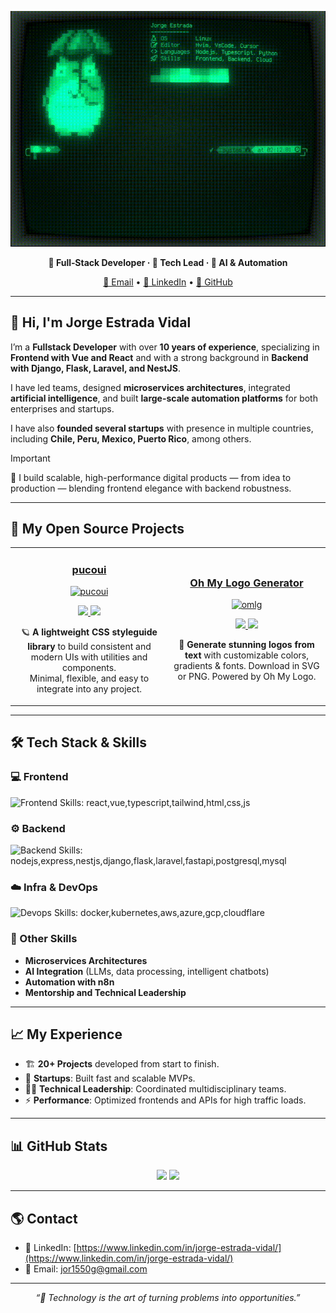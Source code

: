![pucodev](assets/pucodev-term.gif)

<!-- Tagline -->
<p align="center">
  <b>🚀 Full‑Stack Developer · 🧩 Tech Lead · 🧠 AI & Automation</b>
</p>

<p align="center">
  <a href="mailto:jor1550g@gmail.com">📧 Email</a> •
  <a href="https://www.linkedin.com/in/jorge-estrada-vidal">💼 LinkedIn</a> •
  <a href="https://github.com/pucodev">🐙 GitHub</a>
</p>

---

## 👋 Hi, I'm Jorge Estrada Vidal

I’m a **Fullstack Developer** with over **10 years of experience**, specializing in **Frontend with Vue and React** and with a strong background in **Backend with Django, Flask, Laravel, and NestJS**.

I have led teams, designed **microservices architectures**, integrated **artificial intelligence**, and built **large-scale automation platforms** for both enterprises and startups.

I have also **founded several startups** with presence in multiple countries, including **Chile, Peru, Mexico, Puerto Rico**, among others.

> [!IMPORTANT]
> 🎯 I build scalable, high-performance digital products — from idea to production — blending frontend elegance with backend robustness.

---

## 🚀 My Open Source Projects

<table>
  <tr>
    <td width="50%">
      <h3 align="center"><a href="https://pucodev.github.io/pucoui/" target="_blank">pucoui</a></h3>
      <div align="center">
        <a href="https://pucodev.github.io/pucoui/" target="_blank"
          ><img
            src="https://raw.githubusercontent.com/pucodev/pucoui/refs/heads/develop/assets/pucoui-showcase.png"
            width="100%"
            alt="pucoui"
        /></a>
        <p>
          <a href="https://github.com/pucodev/pucoui" target="_blank">
            <img
              src="https://img.shields.io/badge/Github-8760db?style=for-the-badge&logo=github"
            />
          </a>
          <a href="https://pucodev.github.io/pucoui" target="_blank">
            <img
              src="https://img.shields.io/badge/Website-8760db?style=for-the-badge&logo=google-chrome&logoColor=fff"
            />
          </a>
        </p>
        <p>
          🪐 <b>A lightweight CSS styleguide library</b> to build consistent and
          modern UIs with utilities and components. <br />
          Minimal, flexible, and easy to integrate into any project.
        </p>
      </div>
    </td>
    <td width="50%">
      <h3 align="center"><a href="https://github.com/pucodev/omlg" target="_blank">Oh My Logo Generator</a></h3>
      <div align="center">
        <a href="https://github.com/pucodev/omlg" target="_blank"
          ><img
            src="https://github.com/pucodev/omlg/blob/develop/assets/omlg-generator.png?raw=true"
            width="100%"
            alt="omlg"
        /></a>
        <p>
          <a href="https://github.com/pucodev/omlg" target="_blank">
            <img
              src="https://img.shields.io/badge/Github-8760db?style=for-the-badge&logo=github"
            />
          </a>
          <a href="https://pucodev.github.io/omlg" target="_blank">
            <img
              src="https://img.shields.io/badge/Website-8760db?style=for-the-badge&logo=google-chrome&logoColor=fff"
            />
          </a>
        </p>
        <p>
          🌟 <b>Generate stunning logos from text</b> with customizable colors,
          gradients & fonts. Download in SVG or PNG. Powered by Oh My Logo.
        </p>
      </div>
    </td>
  </tr>
</table>

---

## 🛠 Tech Stack & Skills

### 💻 Frontend

![Frontend Skills: react,vue,typescript,tailwind,html,css,js](https://skillicons.dev/icons?i=react,vue,typescript,tailwind,html,css,js&perline=6)

### ⚙️ Backend

![Backend Skills: nodejs,express,nestjs,django,flask,laravel,fastapi,postgresql,mysql](https://skillicons.dev/icons?i=nodejs,express,nestjs,django,flask,laravel,fastapi,postgresql,mysql&perline=6)

### ☁️ Infra & DevOps

![Devops Skills: docker,kubernetes,aws,azure,gcp,cloudflare](https://skillicons.dev/icons?i=docker,kubernetes,aws,azure,gcp,cloudflare&perline=6)

### 🧠 Other Skills

- **Microservices Architectures**
- **AI Integration** (LLMs, data processing, intelligent chatbots)
- **Automation with n8n**
- **Mentorship and Technical Leadership**

---

## 📈 My Experience

- 🏗 **20+ Projects** developed from start to finish.
- 🚀 **Startups**: Built fast and scalable MVPs.
- 🧑‍💻 **Technical Leadership**: Coordinated multidisciplinary teams.
- ⚡ **Performance**: Optimized frontends and APIs for high traffic loads.

---

## 📊 GitHub Stats

<p align="center">
  <img src="https://github-readme-stats.vercel.app/api?username=pucodev&show_icons=true&theme=radical&hide_rank=true&hide=contribs" height="165" />
  <img src="https://github-readme-stats.vercel.app/api/top-langs/?username=pucodev&layout=compact&theme=radical" height="165" />
</p>

---

## 🌎 Contact

- 💼 LinkedIn: [https://www.linkedin.com/in/jorge-estrada-vidal/](https://www.linkedin.com/in/jorge-estrada-vidal/)
- 📧 Email: [jor1550g@gmail.com](mailto:jor1550g@gmail.com)

---

<p align="center">
  <i>“🚀 Technology is the art of turning problems into opportunities.”</i>
</p>
